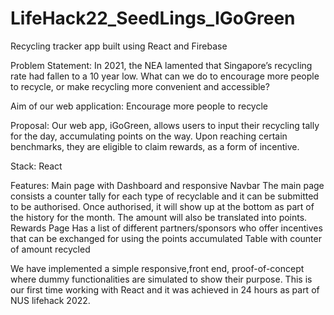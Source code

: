 # LifeHack22_SeedLings_IGoGreen
Recycling tracker app built using React and Firebase 

Problem Statement: In 2021, the NEA lamented that Singapore’s recycling rate had fallen to a 10 year low. What can we do to encourage more people to recycle, or make recycling more convenient and accessible?

Aim of our web application: Encourage more people to recycle 

Proposal: Our web app, iGoGreen, allows users to input their recycling tally for the day, accumulating points on the way.  Upon reaching certain benchmarks, they are eligible to claim rewards, as a form of incentive. 

Stack: React

Features: 
Main page with Dashboard and responsive Navbar
The main page consists a counter tally for each type of recyclable and it can be submitted to be authorised. Once authorised, it will show up at the bottom as part of the history for the month. The amount will also be translated into points. 
Rewards Page
Has a list of different partners/sponsors who offer incentives that can be exchanged for using the points accumulated 
Table with counter of amount recycled

We have implemented a simple responsive,front end, proof-of-concept where dummy functionalities are simulated to show their purpose.
This is our first time working with React and it was achieved in 24 hours as part of NUS lifehack 2022. 
